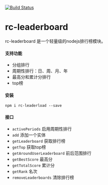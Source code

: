 [![Build Status](https://travis-ci.com/jianzi0307/rc-leaderboard.svg?branch=master)](https://travis-ci.com/jianzi0307/rc-leaderboard)

# rc-leaderboard

rc-leaderboard 是一个轻量级的nodejs排行榜模块。

#### 支持功能

- 分组排行
- 周期性排行：日、周、月、年
- 最高分和累计分排行
- top榜

#### 安装

```
npm i rc-leaderload --save
```

#### 接口

- `activePeriods` 启用周期性排行
- `add` 添加一个实体
- `getLeaderboard` 获取排行榜
- `getTop` 获取top榜
- `getAroundUserLeaderboard` 前后范围排行
- `getBestScore` 最高分
- `getTotalScore` 累计分
- `getRank` 名次
- `removeLeaderboards` 清除排行榜


